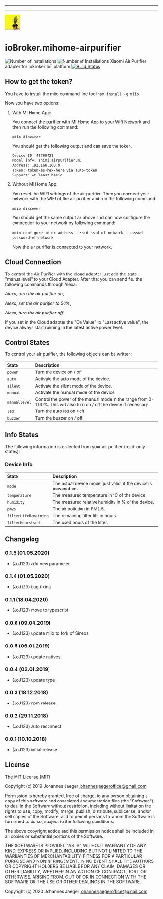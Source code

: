 
---
---
![Logo](admin/mihome-airpurifier.png)
# ioBroker.mihome-airpurifier
![Number of Installations](http://iobroker.live/badges/mihome-airpurifier-installed.svg) ![Number of Installations](http://iobroker.live/badges/mihome-airpurifier-stable.svg) 
Xiaomi Air Purifier adapter for ioBroker IoT platform.[![Build Status](https://travis-ci.org/JoJ123/ioBroker.mihome-airpurifier.svg?branch=master)](https://travis-ci.org/JoJ123/ioBroker.mihome-airpurifier)

## How to get the token?
You have to install the miio command line tool
`npm install -g miio`

Now you have two options:
1. With Mi Home App:

    You connect the purifier with MI Home App to your Wifi Network and then run the following command:

    `miio discover`

    You should get the following output and can save the token.

    ```
    Device ID: 48765421
    Model info: zhimi.airpurifier.m1
    Address: 192.168.100.9
    Token: token-as-hex-here via auto-token
    Support: At least basic
    ```

2. Without Mi Home App:

    You reset the WIFI settings of the air purifier. Then you connect your network with the WIFI of the air purifier and run the following command:

    `miio discover`

    You should get the same output as above and can now configure the connection to your network by following command:

    `miio configure id-or-address --ssid ssid-of-network --passwd password-of-network`

    Now the air purifier is connected to your network.

## Cloud Connection
To control the Air Purifier with the cloud adapter just add the state "manuallevel" to your Cloud Adapter. After that you can send f.e. the following commands through Alexa:

*Alexa, turn the air purifier on*,

*Alexa, set the air purifier to 50%*,

*Alexa, turn the air purifier off*

If you set in the Cloud adapter the "On Value" to "Last active value", the device always start running in the latest active power level.


## Control States
To control your air purifier, the following objects can be written:

| State          | Description |
| :---           | :---        |
| `power`          | Turn the device on / off  |
| `auto`           | Activate the auto mode of the device. |
| `silent`         | Activate the silent mode of the device. |
| `manual`         | Activate the manual mode of the device. |
| `manuallevel`    | Control the power of the manual mode in the range from 0-100%. This will also turn on / off the device if necessary |
| `led`          | Turn the auto led on / off  |
| `buzzer`       | Turn the buzzer on / off  |

## Info States
The following information is collected from your air purifier (read-only states):

### Device Info

| State       | Description |
| :---        | :---        |
| `mode`        | The actual device mode, just valid, if the device is powered on. |
| `temperature` | The measured temperature in °C of the device. |
| `humidity`    | The measured relative humidity in % of the device. |
| `pm25`        | The air pollution in PM2.5. |
| `filterLifeRemaining`        | The remaining filter life in hours. |
| `filterHoursUsed`        | The used hours of the filter. |

## Changelog
### 0.1.5 (01.05.2020)
* (JoJ123) add new parameter

### 0.1.4 (01.05.2020)
* (JoJ123) bug fixing

### 0.1.1 (18.04.2020)
* (JoJ123) move to typescript

### 0.0.6 (09.04.2019)
* (JoJ123) update miio to fork of Sineos

### 0.0.5 (06.01.2019)
* (JoJ123) update natives

### 0.0.4 (02.01.2019)
* (JoJ123) update type

### 0.0.3 (18.12.2018)
* (JoJ123) npm release

### 0.0.2 (29.11.2018)
* (JoJ123) auto reconnect

### 0.0.1 (10.10.2018)
* (JoJ123) initial release

## License
The MIT License (MIT)

Copyright (c) 2019 Johannes Jaeger johannesjaegeroffice@gmail.com

Permission is hereby granted, free of charge, to any person obtaining a copy
of this software and associated documentation files (the "Software"), to deal
in the Software without restriction, including without limitation the rights
to use, copy, modify, merge, publish, distribute, sublicense, and/or sell
copies of the Software, and to permit persons to whom the Software is
furnished to do so, subject to the following conditions:

The above copyright notice and this permission notice shall be included in all
copies or substantial portions of the Software.

THE SOFTWARE IS PROVIDED "AS IS", WITHOUT WARRANTY OF ANY KIND, EXPRESS OR
IMPLIED, INCLUDING BUT NOT LIMITED TO THE WARRANTIES OF MERCHANTABILITY,
FITNESS FOR A PARTICULAR PURPOSE AND NONINFRINGEMENT. IN NO EVENT SHALL THE
AUTHORS OR COPYRIGHT HOLDERS BE LIABLE FOR ANY CLAIM, DAMAGES OR OTHER
LIABILITY, WHETHER IN AN ACTION OF CONTRACT, TORT OR OTHERWISE, ARISING FROM,
OUT OF OR IN CONNECTION WITH THE SOFTWARE OR THE USE OR OTHER DEALINGS IN THE
SOFTWARE.

Copyright (c) 2020 Johannes Jaeger <johannesjaegeroffice@gmail.com>

